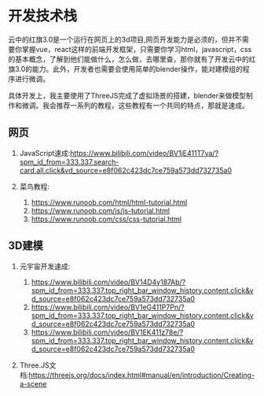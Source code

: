 # 开发技术栈
云中的红旗3.0是一个运行在网页上的3d项目,网页开发能力是必须的，但并不需要你掌握vue，react这样的前端开发框架，只需要你学习html，javascript，css的基本概念，了解到他们能做什么，怎么做，去哪里查，那你就有了开发云中的红旗3.0的能力。此外，开发者也需要会使用简单的blender操作，能对建模组的程序进行微调。

具体开发上，我主要使用了ThreeJS完成了虚拟场景的搭建，blender来做模型制作和微调。我会推荐一系列的教程，这些教程有一个共同的特点，那就是速成。

## 网页
1. JavaScript速成:https://www.bilibili.com/video/BV1jE411T7ya/?spm_id_from=333.337.search-card.all.click&vd_source=e8f062c423dc7ce759a573dd732735a0

2. 菜鸟教程:
   1. https://www.runoob.com/html/html-tutorial.html
   2. https://www.runoob.com/js/js-tutorial.html
   3. https://www.runoob.com/css/css-tutorial.html

## 3D建模
1. 元宇宙开发速成:
   1. https://www.bilibili.com/video/BV14D4y187Ab/?spm_id_from=333.337.top_right_bar_window_history.content.click&vd_source=e8f062c423dc7ce759a573dd732735a0
   2. https://www.bilibili.com/video/BV1eG411P7Pn/?spm_id_from=333.337.top_right_bar_window_history.content.click&vd_source=e8f062c423dc7ce759a573dd732735a0
   3. https://www.bilibili.com/video/BV1EK411z78e/?spm_id_from=333.337.top_right_bar_window_history.content.click&vd_source=e8f062c423dc7ce759a573dd732735a0

2. Three.JS文档:https://threejs.org/docs/index.html#manual/en/introduction/Creating-a-scene
